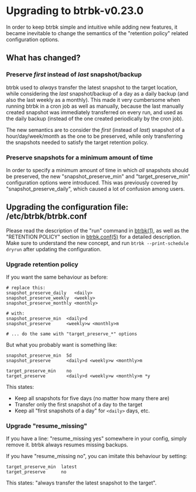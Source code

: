Upgrading to btrbk-v0.23.0
==========================

In order to keep btrbk simple and intuitive while adding new features,
it became inevitable to change the semantics of the "retention policy"
related configuration options.


What has changed?
-----------------

### Preserve *first* instead of *last* snapshot/backup

btrbk used to *always* transfer the latest snapshot to the target
location, while considering the *last* snapshot/backup of a day as a
daily backup (and also the last weekly as a monthly). This made it
very cumbersome when running btrbk in a cron job as well as manually,
because the last manually created snapshot was immediately transferred
on every run, and used as the daily backup (instead of the one created
periodically by the cron job).

The new semantics are to consider the *first* (instead of *last*)
snapshot of a hour/day/week/month as the one to be preserved, while
only transferring the snapshots needed to satisfy the target retention
policy.


### Preserve snapshots for a minimum amount of time

In order to specify a minimum amount of time in which *all* snapshots
should be preserved, the new "snapshot_preserve_min" and
"target_preserve_min" configuration options were introduced. This was
previously covered by "snapshot_preserve_daily", which caused a lot of
confusion among users.


Upgrading the configuration file: /etc/btrbk/btrbk.conf
-------------------------------------------------------

Please read the description of the "run" command in [btrbk(1)], as
well as the "RETENTION POLICY" section in [btrbk.conf(5)] for a
detailed description. Make sure to understand the new concept, and run
`btrbk --print-schedule dryrun` after updating the configuration.


### Upgrade retention policy

If you want the same behaviour as before:

    # replace this:
    snapshot_preserve_daily   <daily>
    snapshot_preserve_weekly  <weekly>
    snapshot_preserve_monthly <monthly>

    # with:
    snapshot_preserve_min  <daily>d
    snapshot_preserve      <weekly>w <monthly>m

    # ... do the same with "target_preserve_*" options


But what you probably want is something like:

    snapshot_preserve_min  5d
    snapshot_preserve      <daily>d <weekly>w <monthly>m

    target_preserve_min    no
    target_preserve        <daily>d <weekly>w <monthly>m *y

This states:

  * Keep all snapshots for five days (no matter how many there are)
  * Transfer only the first snapshot of a day to the target
  * Keep all "first snapshots of a day" for `<daily>` days, etc.


### Upgrade "resume_missing"

If you have a line: "resume_missing yes" somewhere in your config,
simply remove it. btrbk always resumes missing backups.

If you have "resume_missing no", you can imitate this behaviour by
setting:

    target_preserve_min  latest
    target_preserve      no

This states: "always transfer the latest snapshot to the target".


  [btrbk(1)]: https://digint.ch/btrbk/doc/btrbk.1.html
  [btrbk.conf(5)]: https://digint.ch/btrbk/doc/btrbk.conf.5.html
